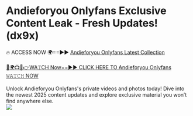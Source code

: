 # Andieforyou Onlyfans Exclusive Content Leak - Fresh Updates! (dx9x)

🔥 ACCESS NOW 🌍==►► <a href="https://tinyurl.com/kvy9nzfs" rel="nofollow">Andieforyou Onlyfans Latest Collection</a>
<br><br>
[🔴🌍📺📱👉WA𝚃CH Now==►► CLICK HERE TO Andieforyou Onlyfans 𝚆𝙰𝚃𝙲𝙷 NOW](https://tinyurl.com/kvy9nzfs)
<br><br>
Unlock Andieforyou Onlyfans's private videos and photos today! Dive into the newest 2025 content updates and explore exclusive material you won’t find anywhere else.
<br>
<a href="https://tinyurl.com/kvy9nzfs" rel="nofollow" data-target="animated-image.originalLink"><img src="https://camo.githubusercontent.com/8a4f000d20f83aca3bf7ec5f350d767afa0574a8a352519fd8cfa583a6f93a33/68747470733a2f2f692e696d6775722e636f6d2f644a486b345a712e676966" data-canonical-src="https://i.imgur.com/dJHk4Zq.gif" style="max-width: 100%; display: inline-block;" data-target="animated-image.originalImage"></a>
<br>
